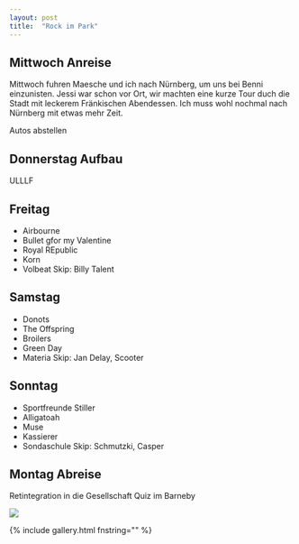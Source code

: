 ```yaml
---
layout: post
title:  "Rock im Park"
---
```


## Mittwoch Anreise
Mittwoch fuhren Maesche und ich nach Nürnberg, um uns bei Benni einzunisten. Jessi war schon vor Ort, wir machten eine kurze Tour duch die Stadt mit leckerem Fränkischen Abendessen. Ich muss wohl nochmal nach Nürnberg mit etwas mehr Zeit.

Autos abstellen

## Donnerstag Aufbau
ULLLF

## Freitag 
* Airbourne
* Bullet gfor my Valentine
* Royal REpublic
* Korn
* Volbeat
Skip: Billy Talent

## Samstag
* Donots
* The Offspring
* Broilers
* Green Day
* Materia
Skip: Jan Delay, Scooter

## Sonntag
* Sportfreunde Stiller
* Alligatoah
* Muse
* Kassierer
* Sondaschule
Skip: Schmutzki, Casper

## Montag Abreise
Retintegration in die Gesellschaft
Quiz im Barneby

![](/assets/some.jpg)


{% include gallery.html fnstring="" %} 
